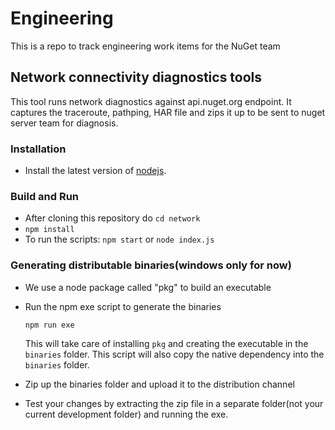 # Engineering
This is a repo to track engineering work items for the NuGet team

## Network connectivity diagnostics tools
This tool runs network diagnostics against api.nuget.org endpoint. It captures the traceroute, pathping, HAR file and zips it up to be sent to nuget server team for diagnosis.

### Installation
- Install the latest version of [nodejs](https://nodejs.org/en/download/).

### Build and Run
- After cloning this repository do `cd network`
- `npm install`
- To run the scripts: `npm start` or `node index.js`

### Generating distributable binaries(windows only for now)
- We use a node package called "pkg" to build an executable 
- Run the npm exe script to generate the binaries 
    ```
    npm run exe
    ```
    This will take care of installing `pkg` and creating the executable in the `binaries` folder. This script will also copy the native dependency into the `binaries` folder.

- Zip up the binaries folder and upload it to the distribution channel
- Test your changes by extracting the zip file in a separate folder(not your current development folder) and running the exe.